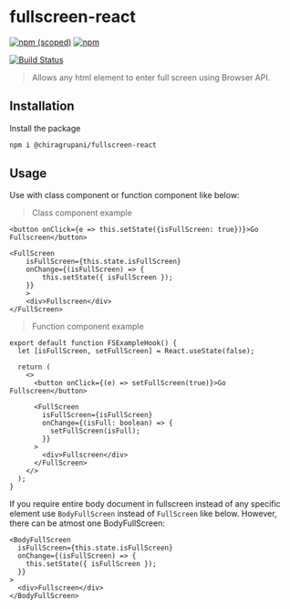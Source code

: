 # fullscreen-react

[![npm (scoped)](https://img.shields.io/npm/v/@chiragrupani/fullscreen-react.svg?style=flat-square)](https://www.npmjs.com/package/@chiragrupani/fullscreen-react) [![npm](https://img.shields.io/npm/dt/@chiragrupani/fullscreen-react.svg?style=flat-square)](https://www.npmjs.com/package/@chiragrupani/fullscreen-react)

[![Build Status](https://dev.azure.com/chiragrupani/fullscreen-react/_apis/build/status/ChiragRupani.fullscreen-react?branchName=main)](https://github.com/ChiragRupani/fullscreen-react)

> Allows any html element to enter full screen using Browser API.

## Installation

Install the package

```bash
npm i @chiragrupani/fullscreen-react
```

## Usage

Use with class component or function component like below:

> Class component example

```tsx
<button onClick={e => this.setState({isFullScreen: true})}>Go Fullscreen</button>

<FullScreen
    isFullScreen={this.state.isFullScreen}
    onChange={(isFullScreen) => {
        this.setState({ isFullScreen });
    }}
    >
    <div>Fullscreen</div>
</FullScreen>
```

> Function component example

```tsx
export default function FSExampleHook() {
  let [isFullScreen, setFullScreen] = React.useState(false);

  return (
    <>
      <button onClick={(e) => setFullScreen(true)}>Go Fullscreen</button>

      <FullScreen
        isFullScreen={isFullScreen}
        onChange={(isFull: boolean) => {
          setFullScreen(isFull);
        }}
      >
        <div>Fullscreen</div>
      </FullScreen>
    </>
  );
}
```

If you require entire body document in fullscreen instead of any specific element use `BodyFullScreen` instead of `FullScreen` like below. However, there can be atmost one BodyFullScreen:

```tsx
<BodyFullScreen
  isFullScreen={this.state.isFullScreen}
  onChange={(isFullScreen) => {
    this.setState({ isFullScreen });
  }}
>
  <div>Fullscreen</div>
</BodyFullScreen>
```

